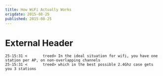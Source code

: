 ```yaml
---
title: How WiFi Actually Works
origdate: 2015-08-25
published: 2015-08-25
---
```

# External Header
    25-15:31 <       treed> In the ideal situation for wifi, you have one station per AP, on non-overlapping channels
    25-15:31 <       treed> which in the best possible 2.4Ghz case gets you 3 stations
